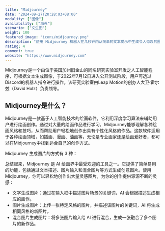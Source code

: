```yaml
---
title: "Midjourney"
date: "2024-09-27T20:28:03+08:00"
modality: ["图像"]
availability: ["海外"]
scenario: ["文生图"]
weight: 100
featured_image: "icons/midjourney.png"
description: "使用 Midjourney 机器人在几秒钟内从简单的文本提示中生成令人惊叹的图像"
rating: 4
comment: true
website: "https://www.midjourney.com"
---
```


Midjourney是一个由位于美国加州旧金山的同名研究实验室开发之人工智能程序，可根据文本生成图像，于2022年7月12日进入公开测试阶段，用户可透过Discord的机器人指令进行操作。该研究实验室由Leap Motion的创办人大卫·霍尔兹（David Holz）负责领导。

## Midjourney是什么？

Midjourney是一款基于人工智能技术的绘画软件，它利用深度学习算法来辅助用户进行绘画创作。通过对大量的绘画作品进行学习，Midjourney能够理解各种绘画风格和技巧，从而帮助用户轻松地创作出具有个性化风格的作品。这款软件适用于各种绘画领域，如插画、漫画、油画等，无论是专业画家还是绘画爱好者，都可以在Midjourney中找到适合自己的创作方式。

Midjourney 生成图片的方式有 3 种：

总结起来，Midjourney 是 AI 绘画界中最受欢迎的工具之一。它提供了简单易用的功能，包括通过文本描述、图片输入和混合图片等方式生成创意图片。使用 Midjourney，你可以轻松地创作出大量灵感图片，为你的创作提供源源不断的灵感：

* 文字生成图片：通过在输入框中描述图片场景的关键词，AI 会根据描述生成相应的画作。
* 图片生成图片：上传一张特定风格的图片，并描述该图片的关键词，AI 将生成相同风格的新图片。
* 混合图片生成图片：将多张图片输入给 AI 进行混合，生成一张融合了多个图片的新作品。